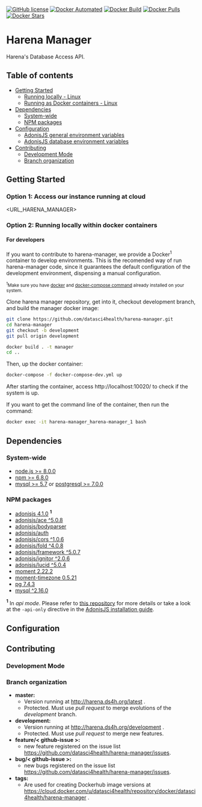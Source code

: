 [![GitHub license](https://img.shields.io/github/license/Naereen/StrapDown.js.svg)](https://github.com/datasci4health/harena-manager/blob/master/LICENSE)
[![Docker Automated](https://img.shields.io/docker/cloud/automated/datasci4health/harena-manager.svg?style=flat)](https://cloud.docker.com/u/datasci4health/repository/registry-1.docker.io/datasci4health/harena-manager)
[![Docker Build](https://img.shields.io/docker/cloud/build/datasci4health/harena-manager.svg?style=flat)](https://cloud.docker.com/u/datasci4health/repository/registry-1.docker.io/datasci4health/harena-manager)
[![Docker Pulls](https://img.shields.io/docker/pulls/datasci4health/harena-manager.svg?style=flat)](https://cloud.docker.com/u/datasci4health/repository/registry-1.docker.io/datasci4health/harena-manager)
[![Docker Stars](https://img.shields.io/docker/stars/datasci4health/harena-manager.svg?style=flat)](https://cloud.docker.com/u/datasci4health/repository/registry-1.docker.io/datasci4health/harena-manager)

# Harena Manager

Harena's Database Access API.

## Table of contents

<!-- MarkdownTOC autolink=true -->

- [Getting Started](#getting-started)
    - [Running locally - Linux](#running-locally---linux)
    - [Running as Docker containers - Linux](#running-as-docker-containers---linux)
- [Dependencies](#dependencies)
    - [System-wide](#system-wide)
    - [NPM packages](#npm-packages)
- [Configuration](#configuration)
    - [AdonisJS general environment variables](#adonisjs-general-environment-variables)
    - [AdonisJS database environment variables](#adonisjs-database-environment-variables)
- [Contributing](#contributing)
    - [Development Mode](#development-mode)
    - [Branch organization](#branch-organization)

<!-- /MarkdownTOC -->


## Getting Started

### Option 1: Access our instance running at cloud

<URL_HARENA_MANAGER>

### Option 2: Running locally within docker containers

#### For developers

If you want to contribute to harena-manager, we provide a Docker<sup>1</sup>     container to develop environments. 
This is the recomended way of run harena-manager code, since it guarantees the default configuration of the development environment, dispensing a manual configuration.

<sub><sup>1</sup>Make sure you have [docker](https://docs.docker.com/install/) and [docker-compose command](https://docs.docker.com/compose/install/) already installed on your system.</sub>

Clone harena manager repository, get into it, checkout development branch, and build the manager docker image:
```bash
git clone https://github.com/datasci4health/harena-manager.git
cd harena-manager
git checkout -b development
git pull origin development

docker build . -t manager
cd ..
```

Then, up the docker container:

```bash
docker-compose -f docker-compose-dev.yml up
```


After starting the container, access http://localhost:10020/ to check if the system is up.

If you want to get the command line of the container, then run the command:

```bash
docker exec -it harena-manager_harena-manager_1 bash
```

## Dependencies

### System-wide

* [node.js >= 8.0.0]()
* [npm     >= 6.8.0]()
* [mysql   >= 5.7]() or [postgresql >= 7.0.0]()


### NPM packages

* [adonisjs 4.1.0](https://adonisjs.com/docs/4.1/i) <b><sup>1</sup></b>
* [adonisjs/ace ^5.0.8]()
* [adonisjs/bodyparser]()
* [adonisjs/auth]()
* [adonisjs/cors ^1.0.6]()
* [adonisjs/fold ^4.0.8]()
* [adonisjs/framework ^5.0.7]()
* [adonisjs/ignitor ^2.0.6]()
* [adonisjs/lucid ^5.0.4]()
* [moment 2.22.2]()
* [moment-timezone 0.5.21]()
* [pg 7.4.3]() 
* [mysql ^2.16.0]()


<b><sup>1</sup></b> In *api mode*. Please refer to [this repository](https://github.com/adonisjs/adonis-api-app) for more details or take a look at the `-api-only` directive in the [AdonisJS installation guide](https://adonisjs.com/docs/4.1/installation#_installing_adonisjs).


## Configuration

## Contributing

### Development Mode

### Branch organization
* **master:**
    * Version running at http://harena.ds4h.org/latest .
    * Protected. Must use _pull request_ to merge evolutions of the _development_ branch.
* **development:**
    * Version running at http://harena.ds4h.org/development . 
    * Protected. Must use _pull request_ to merge new features.
* **feature/< github-issue >:**
    * new feature registered on the issue list https://github.com/datasci4health/harena-manager/issues.
* **bug/< github-issue >:**
    * new bugs registered on the issue list https://github.com/datasci4health/harena-manager/issues.
* **tags:**
    * Are used for creating Dockerhub image versions at https://cloud.docker.com/u/datasci4health/repository/docker/datasci4health/harena-manager .    
